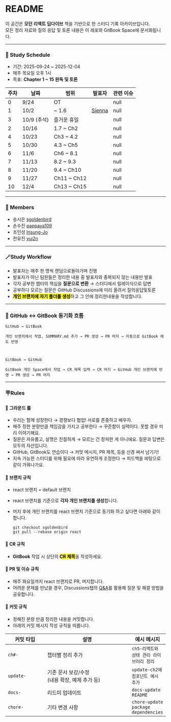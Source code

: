 # README

이 공간은 **모던 리액트 딥다이브** 책을 기반으로 한 스터디 기록 아카이브입니다.\
모든 정리 자료와 질의 응답 및 토론 내용은 이 레포와 GitBook Space에 문서화됩니다.

---

### 📅 Study Schedule

* 기간: 2025-09-24 \~ 2025-12-04
* 매주 목요일 오후 1시
* 목표: **Chapter 1 \~ 15 완독 및 토론**

<table data-full-width="false"><thead><tr><th data-type="number">주차</th><th>날짜</th><th>범위</th><th data-type="users" data-multiple>발표자</th><th data-type="number">관련 이슈</th></tr></thead><tbody><tr><td>0</td><td>9/24</td><td>OT</td><td></td><td>null</td></tr><tr><td>1</td><td>10/2</td><td>~ 1.6</td><td><a href="https://app.gitbook.com/u/d0EnCKetE8VAJNqLHkTZk8myf4b2">Sienna</a></td><td>null</td></tr><tr><td>3</td><td>10/9 (추석)</td><td>즐거운 휴일</td><td></td><td>null</td></tr><tr><td>2</td><td>10/16</td><td>1.7 ~ Ch2</td><td></td><td>null</td></tr><tr><td>4</td><td>10/23</td><td>Ch3 ~ 4.2</td><td></td><td>null</td></tr><tr><td>5</td><td>10/30</td><td>4.3 ~ Ch5</td><td></td><td>null</td></tr><tr><td>6</td><td>11/6</td><td>Ch6 ~ 8.1</td><td></td><td>null</td></tr><tr><td>7</td><td>11/13</td><td>8.2 ~ 9.3</td><td></td><td>null</td></tr><tr><td>8</td><td>11/20</td><td>9.4 ~ Ch10</td><td></td><td>null</td></tr><tr><td>9</td><td>11/27</td><td>Ch11 ~ Ch12</td><td></td><td>null</td></tr><tr><td>10</td><td>12/4</td><td>Ch13 ~ Ch15</td><td></td><td>null</td></tr></tbody></table>

---

### 👥 Members

- 송시은 [sgoldenbird](https://github.com/sgoldenbird)
- 손수진 [pappaya109](https://github.com/pappaya109)
- 조인성 [Insung-Jo](https://github.com/Insung-Jo)
- 전유진 [yuj2n](https://github.com/yuj2n)

---

### **🪄Study Workflow**

- 발표자는 매주 한 명씩 랜덤으로돌아가며 진행
- 발표자가 아닌 팀원들은 정리한 내용 중 발표자와 중복되지 않는 내용만 발표
- 각자 공부한 챕터의 핵심을 **질문으로 변환** → 스터디에서 릴레이식으로 답변
- 공부하다 모르는 질문은 GitHub Discussions에 미리 올려서 질의응답및토론
- <mark style="background-color:yellow;">**개인 브랜치에 자기 폴더를 생성**</mark>하고 그 안에 정리한내용을 작성합니다.

---

### 🔎 GitHub ↔ GitBook 동기화 흐름

```
GitHub → GitBook

개인 브랜치에서 작업, SUMMARY.md 추가 → PR 생성 → PR 머지 → 자동으로 GitBook 에도 반영



GitBook → GitHub

GitBook 개인 Space에서 작업 → CR 제목 입력 → CR 머지 → GitHub 개인 브랜치에 반영 → PR 생성 → PR 머지
```

---

### 🪧Rules

#### 🤝 그라운드 룰

- 우리는 함께 성장한다 → 경쟁보다 협업! 서로를 존중하고 배우자.
- 매주 정한 분량만큼 책임감을 가지고 공부한다 → 꾸준함이 실력이다. 못할 경우 미리 이야기해요.
- 질문은 자유롭고, 설명은 친절하게 → 모르는 건 창피한 게 아니에요. 질문과 답변은 모두의 자산입니다.
- GitHub, GitBook도 연습이다 → 커밋 메시지, PR 제목, 등을 신경 써서 남기기!
- 지속 가능한 스터디를 위해 필요에 따라 유연하게 조정한다 → 피드백을 바탕으로 같이 가꿔나가요.

#### 🤝 브랜치 규칙

- react 브랜치 = default 브랜치
- react 브랜치를 기준으로 **각자 개인 브랜치를 생성**합니다.
- 머지 후에 개인 브랜치를 react 브랜치 기준으로 동기화 하고 싶다면 아래와 같이 합니다.

  ```
  git checkout sgoldenbird
  git pull --rebase origin react
  ```

#### 🤝 CR 규칙

- **GitBook** 작업 시 상단의 <mark style="background-color:yellow;">**CR 제목**</mark>을 작성하세요.

#### 🤝 PR 및 이슈 규칙

- 매주 화요일까지 react 브랜치로 PR, 머지합니다.
- 어려운 문제를 만났을 경우, Discussions탭의 [Q\&A](https://github.com/front-studium/solveit/discussions/categories/q-a)를 활용해 질문 및 해결 방법을 공유합니다.

#### 🤝 커밋 규칙

- 정해진 분량 만큼 정리한 내용을 커밋합니다.
- 아래의 커밋 메시지 작성 규칙을 따릅니다.

<table><thead><tr><th width="117">커밋 타입</th><th width="291">설명</th><th>예시 메시지</th></tr></thead><tbody><tr><td><code>ch#-</code></td><td>챕터별 정리 추가</td><td><code>ch5-리액트와 상태 관리 라이브러리 정리</code></td></tr><tr><td><code>update-</code></td><td>기존 문서 보강/수정<br>(내용 확장, 예제 추가 등)</td><td><code>update-ch2에 컴포넌트 예시 추가</code></td></tr><tr><td><code>docs-</code></td><td>리드미 업데이트</td><td><code>docs-update README</code></td></tr><tr><td><code>chore-</code></td><td>기타 변경 사항</td><td><code>chore-update package dependencies</code></td></tr></tbody></table>
